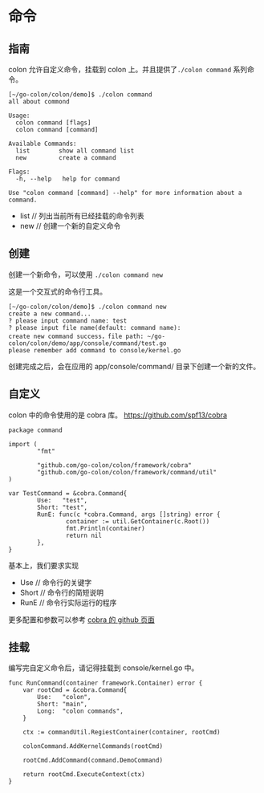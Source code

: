# 命令

## 指南

colon 允许自定义命令，挂载到 colon 上。并且提供了`./colon command` 系列命令。

```
[~/go-colon/colon/demo]$ ./colon command
all about commond

Usage:
  colon command [flags]
  colon command [command]

Available Commands:
  list        show all command list
  new         create a command

Flags:
  -h, --help   help for command

Use "colon command [command] --help" for more information about a command.
```

- list  // 列出当前所有已经挂载的命令列表
- new   // 创建一个新的自定义命令

## 创建

创建一个新命令，可以使用 `./colon command new`

这是一个交互式的命令行工具。

```
[~/go-colon/colon/demo]$ ./colon command new
create a new command...
? please input command name: test
? please input file name(default: command name):
create new command success，file path: ~/go-colon/colon/demo/app/console/command/test.go
please remember add command to console/kernel.go
```

创建完成之后，会在应用的 app/console/command/ 目录下创建一个新的文件。

## 自定义

colon 中的命令使用的是 cobra 库。 https://github.com/spf13/cobra

```
package command

import (
        "fmt"

        "github.com/go-colon/colon/framework/cobra"
        "github.com/go-colon/colon/framework/command/util"
)

var TestCommand = &cobra.Command{
        Use:   "test",
        Short: "test",
        RunE: func(c *cobra.Command, args []string) error {
                container := util.GetContainer(c.Root())
                fmt.Println(container)
                return nil
        },
}

```

基本上，我们要求实现
- Use // 命令行的关键字
- Short // 命令行的简短说明
- RunE // 命令行实际运行的程序

更多配置和参数可以参考 [cobra 的 github 页面](https://github.com/spf13/cobra)

## 挂载

编写完自定义命令后，请记得挂载到 console/kernel.go 中。

``` golang
func RunCommand(container framework.Container) error {
	var rootCmd = &cobra.Command{
		Use:   "colon",
		Short: "main",
		Long:  "colon commands",
	}

	ctx := commandUtil.RegiestContainer(container, rootCmd)

	colonCommand.AddKernelCommands(rootCmd)

    rootCmd.AddCommand(command.DemoCommand)

	return rootCmd.ExecuteContext(ctx)
}

```
